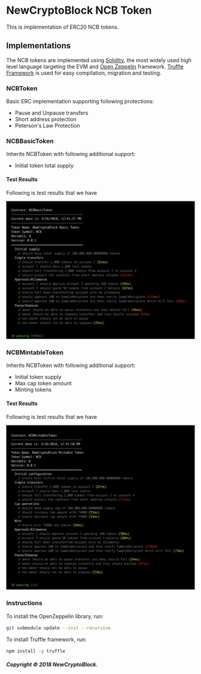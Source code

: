# NewCryptoBlock NCB Token

This is implementation of ERC20 NCB tokens.

## Implementations

The NCB tokens are implemented using [Solidity](http://solidity.readthedocs.io "Solidity"), the most widely used high level language targeting the EVM and [Open Zeppelin](https://openzeppelin.org/ "Open Zeppelin") framework. [Truffle Framework](http://truffleframework.com "Truffle Framework") is used for easy compilation, migration and testing.

### NCBToken

Basic ERC implementation supporting following protections:
- Pause and Unpause transfers
- Short address protection
- Peterson's Law Protection

### NCBBasicToken

Inherits NCBToken with following additional support:
- Initial token total supply

#### Test Results

Following is test results that we have

![NCBBasicToken test results](docs/NCBBasicToken-test-results.png)

### NCBMintableToken

Inherits NCBToken with following additional support:
- Initial token supply
- Max cap token amount
- Minting tokens

#### Test Results

Following is test results that we have

![NCBMintableToken test results](docs/NCBMintableToken-test-results.png)
  
### Instructions

To install the OpenZeppelin library, run:
```sh
git submodule update --init --recursive
```

To install Truffle framework, run:
```sh
npm install -g truffle
```

##### Copyright &copy; 2018 NewCryptoBlock.
